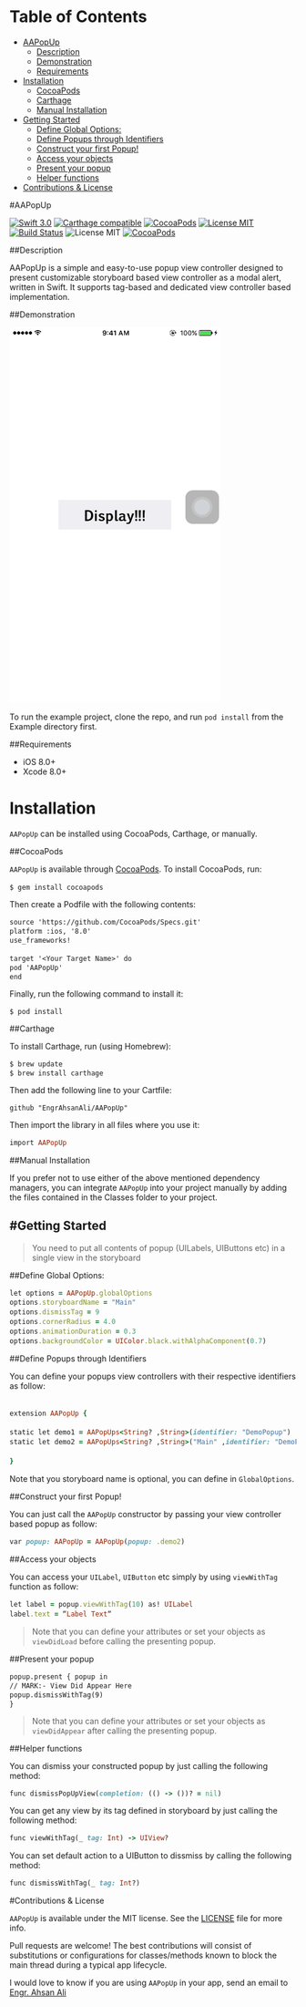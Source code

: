 
# Table of Contents

- [AAPopUp](#section-id-4)
  - [Description](#section-id-11)
  - [Demonstration](#section-id-16)
  - [Requirements](#section-id-26)
- [Installation](#section-id-31)
  - [CocoaPods](#section-id-36)
  - [Carthage](#section-id-61)
  - [Manual Installation](#section-id-79)
- [Getting Started](#section-id-87)
  - [Define Global Options:](#section-id-88)
  - [Define Popups through Identifiers](#section-id-100)
  - [Construct your first Popup!](#section-id-120)
  - [Access your objects](#section-id-129)
  - [Present your popup](#section-id-141)
  - [Helper functions](#section-id-152)
- [Contributions & License](#section-id-169)


<div id='section-id-4'/>

#AAPopUp

[![Swift 3.0](https://img.shields.io/badge/Swift-3.0-orange.svg?style=flat)](https://developer.apple.com/swift/) [![Carthage compatible](https://img.shields.io/badge/Carthage-compatible-4BC51D.svg?style=flat)](https://github.com/Carthage/Carthage) [![CocoaPods](https://img.shields.io/cocoapods/v/AAPopUp.svg)](http://cocoadocs.org/docsets/AAPopUp) [![License MIT](https://img.shields.io/badge/License-MIT-blue.svg?style=flat)](https://github.com/Carthage/Carthage) [![Build Status](https://travis-ci.org/EngrAhsanAli/AAPopUp.svg?branch=master)](https://travis-ci.org/EngrAhsanAli/AAPopUp) 
![License MIT](https://img.shields.io/github/license/mashape/apistatus.svg) [![CocoaPods](https://img.shields.io/cocoapods/p/AAPopUp.svg)]()



<div id='section-id-11'/>

##Description


AAPopUp is a simple and easy-to-use popup view controller designed to present customizable storyboard based view controller as a modal alert, written in Swift. It supports tag-based and dedicated view controller based implementation.

<div id='section-id-16'/>

##Demonstration



![](https://github.com/EngrAhsanAli/AAPopUp/blob/master/Screenshots/demo.gif)


To run the example project, clone the repo, and run `pod install` from the Example directory first.


<div id='section-id-26'/>

##Requirements

- iOS 8.0+
- Xcode 8.0+

<div id='section-id-31'/>

# Installation

`AAPopUp` can be installed using CocoaPods, Carthage, or manually.


<div id='section-id-36'/>

##CocoaPods

`AAPopUp` is available through [CocoaPods](http://cocoapods.org). To install CocoaPods, run:

`$ gem install cocoapods`

Then create a Podfile with the following contents:

```
source 'https://github.com/CocoaPods/Specs.git'
platform :ios, '8.0'
use_frameworks!

target '<Your Target Name>' do
pod 'AAPopUp'
end

```

Finally, run the following command to install it:
```
$ pod install
```


<div id='section-id-61'/>

##Carthage

To install Carthage, run (using Homebrew):
```
$ brew update
$ brew install carthage
```
Then add the following line to your Cartfile:

```
github "EngrAhsanAli/AAPopUp" 
```

Then import the library in all files where you use it:
```ruby
import AAPopUp
```

<div id='section-id-79'/>

##Manual Installation

If you prefer not to use either of the above mentioned dependency managers, you can integrate `AAPopUp` into your project manually by adding the files contained in the Classes folder to your project.

<div id='section-id-87'/>

#Getting Started
----------

> You need to put all contents of popup (UILabels, UIButtons etc) in a single view in the storyboard

<div id='section-id-88'/>

##Define Global Options:

```ruby
let options = AAPopUp.globalOptions
options.storyboardName = "Main"
options.dismissTag = 9
options.cornerRadius = 4.0
options.animationDuration = 0.3
options.backgroundColor = UIColor.black.withAlphaComponent(0.7)
```


<div id='section-id-100'/>

##Define Popups through Identifiers

You can define your popups view controllers with their respective identifiers as follow:


```ruby

extension AAPopUp {

static let demo1 = AAPopUps<String? ,String>(identifier: "DemoPopup")
static let demo2 = AAPopUps<String? ,String>("Main" ,identifier: "DemoPopup")

}


```

Note that you storyboard name is optional, you can define in `GlobalOptions`.


<div id='section-id-120'/>

##Construct your first Popup!

You can just call the `AAPopUp` constructor by passing your view controller based popup as follow:

```ruby
var popup: AAPopUp = AAPopUp(popup: .demo2)
```


<div id='section-id-129'/>

##Access your objects

You can access your `UILabel`, `UIButton` etc simply by using `viewWithTag` function as follow:

```ruby
let label = popup.viewWithTag(10) as! UILabel
label.text = “Label Text“
```

> Note that you can define your attributes or set your objects as `viewDidLoad` before calling the presenting popup.


<div id='section-id-141'/>

##Present your popup

```
popup.present { popup in
// MARK:- View Did Appear Here
popup.dismissWithTag(9)   
}
```

> Note that you can define your attributes or set your objects as `viewDidAppear` after calling the presenting popup.

<div id='section-id-152'/>

##Helper functions

You can dismiss your constructed popup by just calling the following method:
```ruby
func dismissPopUpView(completion: (() -> ())? = nil)
```


You can get any view by its tag defined in storyboard by just calling the following method:

```ruby
func viewWithTag(_ tag: Int) -> UIView?
```

You can set default action to a UIButton to dissmiss by calling the following method:

```ruby
func dismissWithTag(_ tag: Int?)
```



<div id='section-id-169'/>

#Contributions & License

`AAPopUp` is available under the MIT license. See the [LICENSE](./LICENSE) file for more info.

Pull requests are welcome! The best contributions will consist of substitutions or configurations for classes/methods known to block the main thread during a typical app lifecycle.

I would love to know if you are using `AAPopUp` in your app, send an email to [Engr. Ahsan Ali](mailto:hafiz.m.ahsan.ali@gmail.com)

